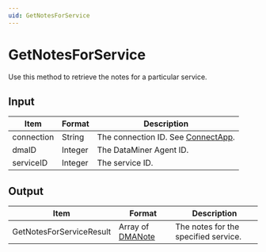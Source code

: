 ```yaml
---
uid: GetNotesForService
---
```


# GetNotesForService

Use this method to retrieve the notes for a particular service.

## Input

| Item       | Format  | Description                                                                      |
|------------|---------|----------------------------------------------------------------------------------|
| connection | String  | The connection ID. See [ConnectApp](xref:ConnectApp). |
| dmaID      | Integer | The DataMiner Agent ID.                                                          |
| serviceID  | Integer | The service ID.                                                                  |

## Output

| Item | Format | Description |
|--|--|--|
| GetNotesForServiceResult | Array of [DMANote](xref:DMANote) | The notes for the specified service. |
